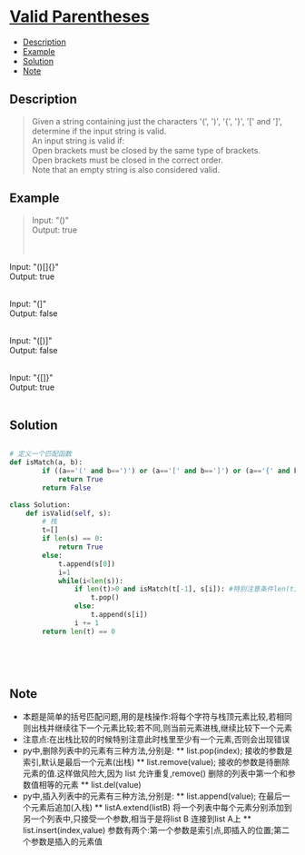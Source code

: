 # [Valid Parentheses](https://leetcode.com/problems/valid-parentheses/description/)

<!-- GFM-TOC -->
* <a href="#Description">Description</a>
* <a href="#Example">Example</a>
* <a href="#Solution">Solution</a>
* <a href="#Note">Note</a>
<!-- GFM-TOC -->


## <a name="Description">Description</a>
>Given a string containing just the characters '(', ')', '{', '}', '[' and ']', determine if the input string is valid.</br>
An input string is valid if:</br>
Open brackets must be closed by the same type of brackets.</br>
Open brackets must be closed in the correct order.</br>
Note that an empty string is also considered valid.</br>

## <a name="Example">Example</a>
>Input: "()"</br>
Output: true </br>
</br></br>

Input: "()[]{}"</br>
Output: true</br></br>

Input: "(]"</br>
Output: false</br></br>

Input: "([)]"</br>
Output: false</br></br>

Input: "{[]}"</br>
Output: true</br></br>

## <a name="Solution">Solution</a>
```python

# 定义一个匹配函数
def isMatch(a, b):
        if ((a=='(' and b==')') or (a=='[' and b==']') or (a=='{' and b=='}')):
            return True
        return False
    
class Solution:
    def isValid(self, s):
        # 栈
        t=[]
        if len(s) == 0:
            return True
        else:
            t.append(s[0])
            i=1
            while(i<len(s)):
                if len(t)>0 and isMatch(t[-1], s[i]): #特别注意条件len(t)>0不要忘记
                    t.pop()
                else:
                    t.append(s[i])
                i += 1
        return len(t) == 0
           
        
            
            
```
## <a name="Note">Note</a>
* 本题是简单的括号匹配问题,用的是栈操作:将每个字符与栈顶元素比较,若相同则出栈并继续往下一个元素比较;若不同,则当前元素进栈,继续比较下一个元素
* 注意点:在出栈比较的时候特别注意此时栈里至少有一个元素,否则会出现错误
* py中,删除列表中的元素有三种方法,分别是:
** list.pop(index);  接收的参数是索引,默认是最后一个元素(出栈)
** list.remove(value); 接收的参数是待删除元素的值.这样做风险大,因为 list 允许重复,remove() 删除的列表中第一个和参数值相等的元素
** list.del(value)
* py中,插入列表中的元素有三种方法,分别是:
** list.append(value);  在最后一个元素后追加(入栈)
** listA.extend(listB) 将一个列表中每个元素分别添加到另一个列表中,只接受一个参数,相当于是将list B 连接到list A上
** list.insert(index,value) 参数有两个:第一个参数是索引点,即插入的位置;第二个参数是插入的元素值




